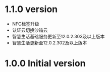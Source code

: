 # 1.1.0 version

- NFC标签升级
- 认证云切换沙箱云
- 智慧生活基础服务更新至12.0.2.303及以上版本
- 智慧生活更新至12.0.2.302及以上版本

# 1.0.0 Initial version

